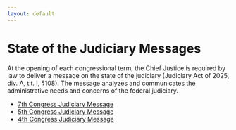 ```yaml
---
layout: default
---
```


# State of the Judiciary Messages

At the opening of each congressional term, the Chief Justice is required by law to deliver a message on the state of the judiciary (Judiciary Act of 2025, div. A, tit. I, §108). The message analyzes and communicates the administrative needs and concerns of the federal judiciary.

- [7th Congress Judiciary Message](/publicinfo/judiciarymessages//7thcongress-judiciarymessage.pdf)
- [5th Congress Judiciary Message](/publicinfo/judiciarymessages/5thcongress-judiciarymessage.pdf)
- [4th Congress Judiciary Message](/publicinfo/judiciarymessages/4thcongress-judiciarymessage.pdf)